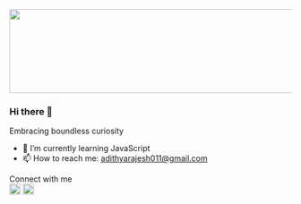 <img src="/home/ammoos/Documents/images/LinkedIn cover - 1.png" height="150px" width="800px">

### Hi there 👋
Embracing boundless curiosity

- 🌱 I’m currently learning JavaScript
- 📫 How to reach me: adithyarajesh011@gmail.com

Connect with me<br>
<a href="https://www.linkedin.com/in/adithya-rajesh-a07092247" target="blank"><img align="centre" src="/home/ammoos/Documents/images/linkedin.svg" height="20" /></a>
<a href="https://discord.com/channels/771670169691881483/851178474194468895" target="blank"><img align="centre" src="/home/ammoos/Documents/images/discord.svg" height="20" /></a>

